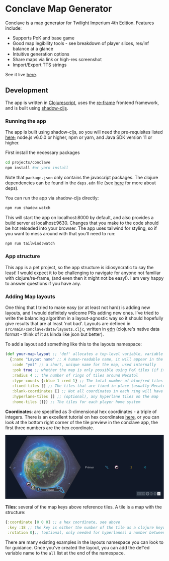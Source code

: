 # Conclave Map Generator

Conclave is a map generator for Twilight Imperium 4th Edition. Features include:

- Supports PoK and base game
- Good map legibility tools - see breakdown of player slices, res/inf balance at a glance
- Intuitive generation options 
- Share maps via link or high-res screenshot
- Import/Export TTS strings

See it live [here](https://conclave.mistake-not.net).

## Development

The app is written in [Clojurescript](https://clojurescript.org/), uses the [re-frame](https://day8.github.io/re-frame/) frontend framework, and is built using [shadow-cljs](https://github.com/thheller/shadow-cljs).

### Running the app

The app is built using shadow-cljs, so you will need the pre-requisites listed [here](https://shadow-cljs.github.io/docs/UsersGuide.html#_installation); node.js v6.0.0 or higher, npm or yarn, and Java SDK version 11 or higher.

First install the necessary packages

```bash
cd projects/conclave
npm install #or yarn install
```

Note that `package.json` only contains the javascript packages. The clojure dependencies can be found in the `deps.edn` file (see [here](https://clojure.org/guides/deps_and_cli) for more about deps).

You can run the app via shadow-cljs directly:

```bash
npm run shadow:watch
```

This will start the app on localhost:8000 by default, and also provides a build server at localhost:9630. Changes that you make to the code should be hot reloaded into your browser. The app uses tailwind for styling, so if you want to mess around with that you'll need to run:

```bash
npm run tailwind:watch
```

### App structure

This app is a pet project, so the app structure is idiosyncratic to say the least! I would expect it to be challenging to navigate for anyone not familiar with clojure/re-frame, (and even then it might not be easy!). I am very happy to answer questions if you have any.

### Adding Map layouts

One thing that I tried to make easy (or at least not hard) is adding new layouts, and I would definitely welcome PRs adding new ones. I've tried to write the balancing algorithm in a layout-agnostic way so it should hopefully give results that are at least 'not bad'. Layouts are defined in `src/main/conclave/data/layouts.cljc`, written in [edn](https://github.com/edn-format/edn) (clojure's native data format - think of it as kinda like json but better).

To add a layout add something like this to the layouts namespace:

```clojure
(def your-map-layout ;; 'def' allocates a top-level variable, variable names are kebab-cased
  {:name "Layout name" ;; A human-readable name, it will appear in the layout select input as this
   :code "yml" ;; a short, unique name for the map, used internally
   :pok true ;; whether the map is only possible using PoK tiles (if it's not present it's considered false)
   :radius 4 ;; the number of rings of tiles around Mecatol
   :type-counts {:blue 1 :red 1} ;; The total number of blue/red tiles on the map
   :fixed-tiles [] ;; The tiles that are fixed in place (usually Mecatol, it should be possible to fix other tiles in place, but I haven't actually tested this works)
   :blank-coordinates [] ;; Not all coordinates in each ring will have a tile on them
   :hyperlane-tiles [] ;; (optional), any hyperlane tiles on the map
   :home-tiles []}) ;; The tiles for each player home system
```
**Coordinates**: are specified as 3-dimensional hex coordinates - a triple of integers. There is an excellent tutorial on hex coordinates [here](https://www.redblobgames.com/grids/hexagons/#coordinates), or you can look at the bottom right corner of the tile preview in the conclave app, the first three numbers are the hex coordinate.

![Tile Preview](readme/tile-preview.png "The tile preview shows the hex coordinates in the bottom right hand corner")

**Tiles**: several of the map keys above reference tiles. A tile is a map with the structure:

```clojure
{:coordinate [0 0 0] ;; a hex coordinate, see above
 :key :18 ;; the key is either the number of the tile as a clojure keyword (e.g. :18 for mecatol, :65 for primor, hyperlane keys have A or B at then end to denote which side they are e.g. :91A and :91B), OR p and an integer to denote a home tile (e.g. :P1, :P2 etc.)
 :rotation 0};; (optional, only needed for hyperlanes) a number between 0 and 5, indicating how many 30deg rotations the tile should get
```

There are many existing examples in the layouts namespace you can look to for guidance. Once you've created the layout, you can add the def'ed variable name to the `all` list at the end of the namespace.
